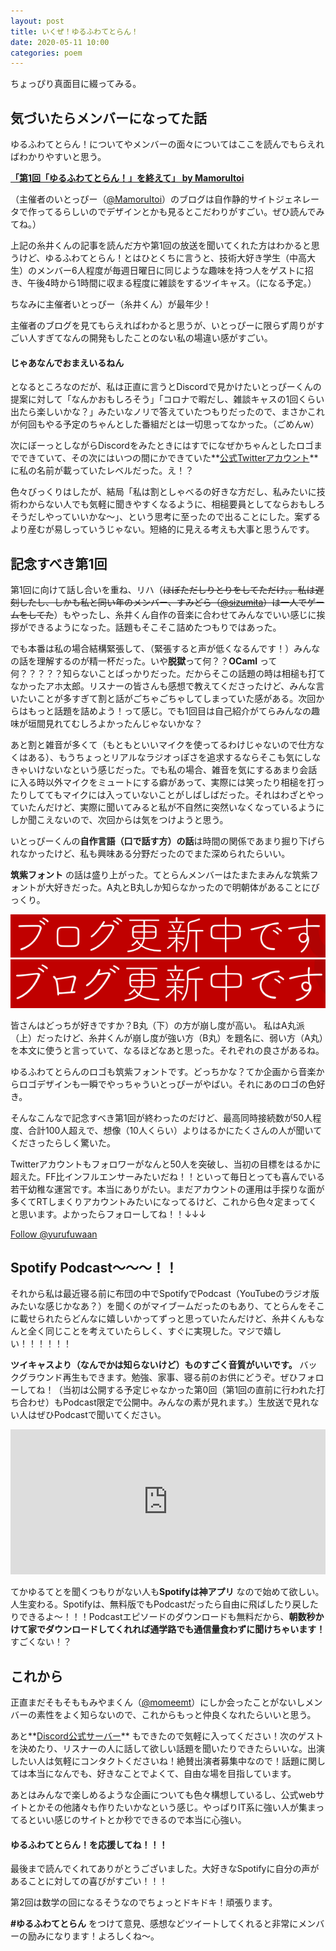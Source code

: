 ```yaml
---
layout: post
title: いくぜ！ゆるふわてとらん！
date: 2020-05-11 10:00
categories: poem
---
```

ちょっぴり真面目に綴ってみる。

## 気づいたらメンバーになってた話

ゆるふわてとらん！についてやメンバーの面々についてはここを読んでもらえればわかりやすいと思う。

**[「第1回「ゆるふわてとらん！」を終えて」 by MamoruItoi](https://mamoruitoi.github.io/yurufuwa-tetran-1.html)**

（主催者のいとっぴー（[@MamoruItoi](https://twitter.com/MamoruItoi)）のブログは自作静的サイトジェネレータで作ってるらしいのでデザインとかも見るとこだわりがすごい。ぜひ読んでみてね。）

上記の糸井くんの記事を読んだ方や第1回の放送を聞いてくれた方はわかると思うけど、ゆるふわてとらん！とはひとくちに言うと、技術大好き学生（中高大生）のメンバー6人程度が毎週日曜日に同じような趣味を持つ人をゲストに招き、午後4時から1時間に収まる程度に雑談をするツイキャス。（になる予定。）

ちなみに主催者いとっぴー（糸井くん）が最年少！

主催者のブログを見てもらえればわかると思うが、いとっぴーに限らず周りがすごい人すぎてなんの開発もしたことのない私の場違い感がすごい。

#### じゃあなんでおまえいるねん

となるところなのだが、私は正直に言うとDiscordで見かけたいとっぴーくんの提案に対して「なんかおもしろそう」「コロナで暇だし、雑談キャスの1回くらい出たら楽しいかな？」みたいなノリで答えていたつもりだったので、まさかこれが何回もやる予定のちゃんとした番組だとは一切思ってなかった。（ごめんw）

次にぼーっとしながらDiscordをみたときにはすでになぜかちゃんとしたロゴまでできていて、その次にはいつの間にかできていた**[公式Twitterアカウント](https://twitter.com/yurufuwaan)** に私の名前が載っていたレベルだった。え！？

色々びっくりはしたが、結局「私は割としゃべるの好きな方だし、私みたいに技術わからない人でも気軽に聞きやすくなるように、相槌要員としてならおもしろそうだしやっていいかな〜」、という思考に至ったので出ることにした。案ずるより産むが易しっていうじゃない。短絡的に見える考えも大事と思うんです。

## 記念すべき第1回

第1回に向けて話し合いを重ね、リハ（~~ほぼただしりとりをしてただけ。。私は遅刻したし、しかも私と同い年のメンバー、すみどら（[@sizumita](https://twitter.com/sizumita)）は一人でゲームをしてた~~）もやったし、糸井くん自作の音楽に合わせてみんなでいい感じに挨拶ができるようになった。話題もそこそこ詰めたつもりではあった。

でも本番は私の場合結構緊張して、（緊張すると声が低くなるんです！）みんなの話を理解するのが精一杯だった。いや**脱獄**って何？？**OCaml** って何？？？？？知らないことばっかりだった。だからそこの話題の時は相槌も打てなかったアホ太郎。リスナーの皆さんも感想で教えてくださったけど、みんな言いたいことが多すぎて割と話がごちゃごちゃしてしまっていた感がある。次回からはもっと話題を詰めよう！って感じ。でも1回目は自己紹介がてらみんなの趣味が垣間見れてむしろよかったんじゃないかな？

あと割と雑音が多くて（もともといいマイクを使ってるわけじゃないので仕方なくはある）、もうちょっとリアルなラジオっぽさを追求するならそこも気にしなきゃいけないなという感じだった。でも私の場合、雑音を気にするあまり会話に入る時以外マイクをミュートにする癖があって、実際には笑ったり相槌を打ったりしててもマイクには入っていないことがしばしばだった。それはわざとやっていたんだけど、実際に聞いてみると私が不自然に突然いなくなっているようにしか聞こえないので、次回からは気をつけようと思う。

いとっぴーくんの**自作言語（口で話す方）の話**は時間の関係であまり掘り下げられなかったけど、私も興味ある分野だったのでまた深められたらいい。

**筑紫フォント** の話は盛り上がった。てとらんメンバーはたまたまみんな筑紫フォントが大好きだった。A丸とB丸しか知らなかったので明朝体があることにびっくり。

![筑紫A丸ゴシック](/assets/Amaru.png)
![筑紫B丸ゴシック](/assets/Bmaru.png)

皆さんはどっちが好きですか？B丸（下）の方が崩し度が高い。
私はA丸派（上）だったけど、糸井くんが崩し度が強い方（B丸）を題名に、弱い方（A丸）を本文に使うと言っていて、なるほどなあと思った。それぞれの良さがあるね。

ゆるふわてとらんのロゴも筑紫フォントです。どっちかな？てか企画から音楽からロゴデザインも一瞬でやっちゃういとっぴーがやばい。それにあのロゴの色好き。

そんなこんなで記念すべき第1回が終わったのだけど、最高同時接続数が50人程度、合計100人超えで、想像（10人くらい）よりはるかにたくさんの人が聞いてくださったらしく驚いた。

Twitterアカウントもフォロワーがなんと50人を突破し、当初の目標をはるかに超えた。FF比インフルエンサーみたいだね！！といって毎日とっても喜んでいる若干幼稚な運営です。本当にありがたい。まだアカウントの運用は手探りな面が多くてRTしまくりアカウントみたいになってるけど、これから色々定まってくと思います。よかったらフォローしてね！！↓↓↓

<a href="https://twitter.com/yurufuwaan?ref_src=twsrc%5Etfw" class="twitter-follow-button" data-show-count="false">Follow @yurufuwaan</a><script async src="https://platform.twitter.com/widgets.js" charset="utf-8"></script>

## Spotify Podcast〜〜〜！！

それから私は最近寝る前に布団の中でSpotifyでPodcast（YouTubeのラジオ版みたいな感じかなあ？）を聞くのがマイブームだったのもあり、てとらんをそこに載せられたらどんなに嬉しいかってずっと思っていたんだけど、糸井くんもなんと全く同じことを考えていたらしく、すぐに実現した。マジで嬉しい！！！！！！

**ツイキャスより（なんでかは知らないけど）ものすごく音質がいいです。** バックグラウンド再生もできます。勉強、家事、寝る前のお供にどうぞ。ぜひフォローしてね！（当初は公開する予定じゃなかった第0回（第1回の直前に行われた打ち合わせ）もPodcast限定で公開中。みんなの素が見れます。）生放送で見れない人はぜひPodcastで聞いてください。

<iframe src="https://open.spotify.com/embed-podcast/show/34bzCauREwvNd6crtm2zaN" width="100%" height="232" frameborder="0" allowtransparency="true" allow="encrypted-media"></iframe>

てかゆるてとを聞くつもりがない人も**Spotifyは神アプリ** なので始めて欲しい。人生変わる。Spotifyは、無料版でもPodcastだったら自由に飛ばしたり戻したりできるよ〜！！！Podcastエピソードのダウンロードも無料だから、**朝数秒かけて家でダウンロードしてくれれば通学路でも通信量食わずに聞けちゃいます！** すごくない！？

## これから

正直まだそもそももみやまくん（[@momeemt](https://twitter.com/momeemt)）にしか会ったことがないしメンバーの素性をよく知らないので、これからもっと仲良くなれたらいいと思う。

あと**[Discord公式サーバー](https://t.co/DkTSeBOYCS?amp=1)** もできたので気軽に入ってください！次のゲストを決めたり、リスナーの人に話して欲しい話題を聞いたりできたらいいな。出演したい人は気軽にコンタクトくださいね！絶賛出演者募集中なので！話題に関しては本当になんでも、好きなことでよくて、自由な場を目指しています。

あとはみんなで楽しめるような企画についても色々構想しているし、公式webサイトとかその他諸々も作りたいかなという感じ。やっぱりIT系に強い人が集まってるといい感じのサイトとか秒でできるので本当に心強い。

#### ゆるふわてとらん！を応援してね！！！

最後まで読んでくれてありがとうございました。大好きなSpotifyに自分の声があることに対しての喜びがすごい！！！

第2回は数学の回になるそうなのでちょっとドキドキ！頑張ります。

**#ゆるふわてとらん** をつけて意見、感想などツイートしてくれると非常にメンバーの励みになります！よろしくね〜。
